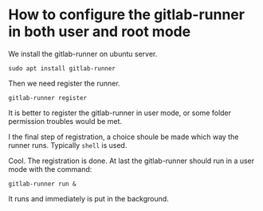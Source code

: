 # How to configure the gitlab-runner in both user and root mode

We install the gitlab-runner on ubuntu server.

```shell
sudo apt install gitlab-runner
```

Then we need register the runner.
```shell
gitlab-runner register
```
It is better to register the gitlab-runner in user mode, or some folder permission troubles would be met.

I the final step of registration, a choice shoule be made which way the runner runs. Typically `shell` is used.

Cool. The registration is done. At last the gitlab-runner should run in a user mode with the command:

```shell
gitlab-runner run &
```

It runs and immediately is put in the background.